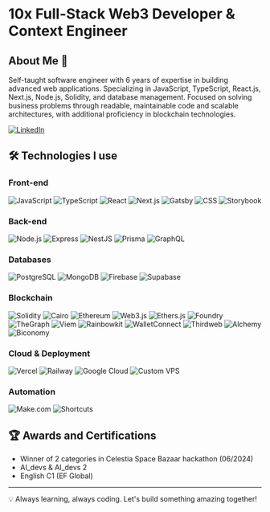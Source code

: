 # 10x Full-Stack Web3 Developer & Context Engineer

## About Me 🚀

Self-taught software engineer with 6 years of expertise in building advanced web applications. Specializing in JavaScript, TypeScript, React.js, Next.js, Node.js, Solidity, and database management. Focused on solving business problems through readable, maintainable code and scalable architectures, with additional proficiency in blockchain technologies.

[![LinkedIn](https://img.shields.io/badge/LinkedIn-0077B5?style=for-the-badge&logo=linkedin&logoColor=white)](https://www.linkedin.com/in/adiusz)

## 🛠️ Technologies I use

### Front-end
![JavaScript](https://img.shields.io/badge/JavaScript-F7DF1E?style=for-the-badge&logo=javascript&logoColor=black)
![TypeScript](https://img.shields.io/badge/TypeScript-007ACC?style=for-the-badge&logo=typescript&logoColor=white)
![React](https://img.shields.io/badge/React-20232A?style=for-the-badge&logo=react&logoColor=61DAFB)
![Next.js](https://img.shields.io/badge/Next.js-000000?style=for-the-badge&logo=next.js&logoColor=white)
![Gatsby](https://img.shields.io/badge/Gatsby-663399?style=for-the-badge&logo=gatsby&logoColor=white)
![CSS](https://img.shields.io/badge/CSS-1572B6?style=for-the-badge&logo=css3&logoColor=white)
![Storybook](https://img.shields.io/badge/Storybook-FF4785?style=for-the-badge&logo=storybook&logoColor=white)

### Back-end
![Node.js](https://img.shields.io/badge/Node.js-43853D?style=for-the-badge&logo=node.js&logoColor=white)
![Express](https://img.shields.io/badge/Express-000000?style=for-the-badge&logo=express&logoColor=white)
![NestJS](https://img.shields.io/badge/NestJS-E0234E?style=for-the-badge&logo=nestjs&logoColor=white)
![Prisma](https://img.shields.io/badge/Prisma-3982CE?style=for-the-badge&logo=Prisma&logoColor=white)
![GraphQL](https://img.shields.io/badge/GraphQL-E10098?style=for-the-badge&logo=graphql&logoColor=white)

### Databases
![PostgreSQL](https://img.shields.io/badge/PostgreSQL-316192?style=for-the-badge&logo=postgresql&logoColor=white)
![MongoDB](https://img.shields.io/badge/MongoDB-4EA94B?style=for-the-badge&logo=mongodb&logoColor=white)
![Firebase](https://img.shields.io/badge/Firebase-FFCA28?style=for-the-badge&logo=firebase&logoColor=black)
![Supabase](https://img.shields.io/badge/Supabase-181818?style=for-the-badge&logo=supabase&logoColor=white)

### Blockchain
![Solidity](https://img.shields.io/badge/Solidity-363636?style=for-the-badge&logo=solidity&logoColor=white)
![Cairo](https://img.shields.io/badge/Cairo-F16822?style=for-the-badge&logo=cairo&logoColor=white)
![Ethereum](https://img.shields.io/badge/Ethereum-3C3C3D?style=for-the-badge&logo=Ethereum&logoColor=white)
![Web3.js](https://img.shields.io/badge/Web3.js-F16822?style=for-the-badge&logo=web3.js&logoColor=white)
![Ethers.js](https://img.shields.io/badge/Ethers.js-24292E?style=for-the-badge&logo=ethereum&logoColor=white)
![Foundry](https://img.shields.io/badge/Foundry-41B883?style=for-the-badge&logo=foundry&logoColor=white)
![TheGraph](https://img.shields.io/badge/TheGraph-6646ED?style=for-the-badge&logo=thegraph&logoColor=white)
![Viem](https://img.shields.io/badge/Viem-1C1C1C?style=for-the-badge&logo=viem&logoColor=white)
![Rainbowkit](https://img.shields.io/badge/Rainbowkit-FF69B4?style=for-the-badge&logo=rainbow&logoColor=white)
![WalletConnect](https://img.shields.io/badge/WalletConnect-3B99FC?style=for-the-badge&logo=walletconnect&logoColor=white)
![Thirdweb](https://img.shields.io/badge/Thirdweb-8B5CF6?style=for-the-badge&logo=thirdweb&logoColor=white)
![Alchemy](https://img.shields.io/badge/Alchemy-0C0C0E?style=for-the-badge&logo=alchemy&logoColor=white)
![Biconomy](https://img.shields.io/badge/Biconomy-3B3B3D?style=for-the-badge&logo=biconomy&logoColor=white)

### Cloud & Deployment
![Vercel](https://img.shields.io/badge/Vercel-000000?style=for-the-badge&logo=vercel&logoColor=white)
![Railway](https://img.shields.io/badge/Railway-0B0D0E?style=for-the-badge&logo=railway&logoColor=white)
![Google Cloud](https://img.shields.io/badge/Google_Cloud-4285F4?style=for-the-badge&logo=google-cloud&logoColor=white)
![Custom VPS](https://img.shields.io/badge/Custom_VPS-232F3E?style=for-the-badge&logo=server&logoColor=white)

### Automation
![Make.com](https://img.shields.io/badge/Make.com-2D3748?style=for-the-badge&logo=make&logoColor=white)
![Shortcuts](https://img.shields.io/badge/Shortcuts-000000?style=for-the-badge&logo=apple&logoColor=white)
 
## 🏆 Awards and Certifications
- Winner of 2 categories in Celestia Space Bazaar hackathon (06/2024)
- AI_devs & AI_devs 2
- English C1 (EF Global)

---

💡 Always learning, always coding. Let's build something amazing together!
